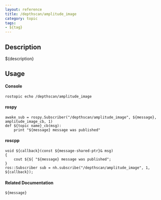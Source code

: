 ```yaml
---
layout: reference
title: /depthscan/amplitude_image
category: topic
tags: 
- ${tag}
---
```


## Description
${description}

## Usage
#### Console
```
rostopic echo /depthscan/amplitude_image
```

#### rospy
```
awake_sub = rospy.Subscriber("/depthscan/amplitude_image", ${message}, amplitude_image_cb, 1)
def ${topic name}_cb(msg):
    print "${message} message was published"
```

#### roscpp
```
void ${callback}(const ${message-shared-ptr}& msg)
{
    cout ${${ "${message} message was published";
}
ros::Subscriber sub = nh.subscribe("/depthscan/amplitude_image", 1, ${callback});
```

#### Related Documentation
``${message}``  